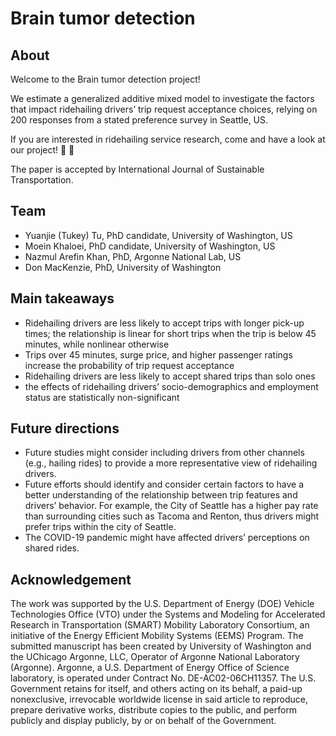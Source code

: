 # Brain tumor detection


## About
Welcome to the Brain tumor detection project!

We estimate a generalized additive mixed model to investigate the factors that impact ridehailing drivers’ trip request acceptance choices, relying on 200 responses from a stated preference survey in Seattle, US.

If you are interested in ridehailing service research, come and have a look at our project! 🖖 👀

The paper is accepted by International Journal of Sustainable Transportation.

## Team
* Yuanjie (Tukey) Tu, PhD candidate, University of Washington, US
* Moein Khaloei, PhD candidate, University of Washington, US
* Nazmul Arefin Khan, PhD, Argonne National Lab, US
* Don MacKenzie, PhD, University of Washington

## Main takeaways
* Ridehailing drivers are less likely to accept trips with longer pick-up times; the relationship is linear for short trips when the trip is below 45 minutes, while nonlinear otherwise
* Trips over 45 minutes, surge price, and higher passenger ratings increase the probability of trip request acceptance
* Ridehailing drivers are less likely to accept shared trips than solo ones
* the effects of ridehailing drivers’ socio-demographics and employment status are statistically non-significant
 
## Future directions
* Future studies might consider including drivers from other channels (e.g., hailing rides) to provide a more representative view of ridehailing drivers.
* Future efforts should identify and consider certain factors to have a better understanding of the relationship between trip features and drivers’ behavior. For example, the City of Seattle has a higher pay rate than surrounding cities such as Tacoma and Renton, thus drivers might prefer trips within the city of Seattle. 
* The COVID-19 pandemic might have affected drivers’ perceptions on shared rides.

## Acknowledgement
The work was supported by the U.S. Department of Energy (DOE) Vehicle Technologies Office (VTO) under the Systems and Modeling for Accelerated Research in Transportation (SMART) Mobility Laboratory Consortium, an initiative of the Energy Efficient Mobility Systems (EEMS) Program. The submitted manuscript has been created by University of Washington and the UChicago Argonne, LLC, Operator of Argonne National Laboratory (Argonne). Argonne, a U.S. Department of Energy Office of Science laboratory, is operated under Contract No. DE-AC02-06CH11357. The U.S. Government retains for itself, and others acting on its behalf, a paid-up nonexclusive, irrevocable worldwide license in said article to reproduce, prepare derivative works, distribute copies to the public, and perform publicly and display publicly, by or on behalf of the Government.
